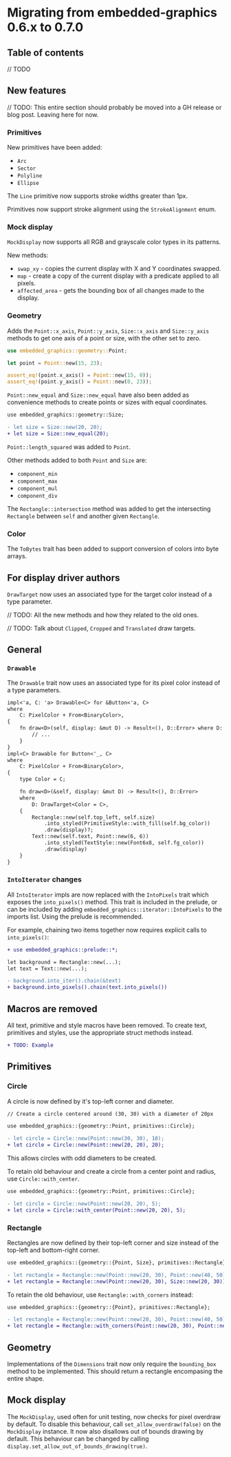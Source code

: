 # Migrating from embedded-graphics 0.6.x to 0.7.0

## Table of contents

// TODO

## New features

// TODO: This entire section should probably be moved into a GH release or blog post. Leaving here for now.

### Primitives

New primitives have been added:

- `Arc`
- `Sector`
- `Polyline`
- `Ellipse`

The `Line` primitive now supports stroke widths greater than 1px.

Primitives now support stroke alignment using the `StrokeAlignment` enum.

### Mock display

`MockDisplay` now supports all RGB and grayscale color types in its patterns.

New methods:

- `swap_xy` - copies the current display with X and Y coordinates swapped.
- `map` - create a copy of the current display with a predicate applied to all pixels.
- `affected_area` - gets the bounding box of all changes made to the display.

### Geometry

Adds the `Point::x_axis`, `Point::y_axis`, `Size::x_axis` and `Size::y_axis` methods to get one axis of a point or size, with the other set to zero.

```rust
use embedded_graphics::geometry::Point;

let point = Point::new(15, 23);

assert_eq!(point.x_axis() = Point::new(15, 0));
assert_eq!(point.y_axis() = Point::new(0, 23));
```

`Point::new_equal` and `Size::new_equal` have also been added as convenience methods to create points or sizes with equal coordinates.

```diff
use embedded_graphics::geometry::Size;

- let size = Size::new(20, 20);
+ let size = Size::new_equal(20);
```

`Point::length_squared` was added to `Point`.

Other methods added to both `Point` and `Size` are:

- `component_min`
- `component_max`
- `component_mul`
- `component_div`

The `Rectangle::intersection` method was added to get the intersecting `Rectangle` between `self` and another given `Rectangle`.

### Color

The `ToBytes` trait has been added to support conversion of colors into byte arrays.

## For display driver authors

`DrawTarget` now uses an associated type for the target color instead of a type parameter.

// TODO: All the new methods and how they related to the old ones.

// TODO: Talk about `Clipped`, `Cropped` and `Translated` draw targets.

## General

### `Drawable`

The `Drawable` trait now uses an associated type for its pixel color instead of a type parameters.

```diff
impl<'a, C: 'a> Drawable<C> for &Button<'a, C>
where
    C: PixelColor + From<BinaryColor>,
{
    fn draw<D>(self, display: &mut D) -> Result<(), D::Error> where D: DrawTarget<C> {
        // ...
    }
}
impl<C> Drawable for Button<'_, C>
where
    C: PixelColor + From<BinaryColor>,
{
    type Color = C;

    fn draw<D>(&self, display: &mut D) -> Result<(), D::Error>
    where
        D: DrawTarget<Color = C>,
    {
        Rectangle::new(self.top_left, self.size)
            .into_styled(PrimitiveStyle::with_fill(self.bg_color))
            .draw(display)?;
        Text::new(self.text, Point::new(6, 6))
            .into_styled(TextStyle::new(Font6x8, self.fg_color))
            .draw(display)
    }
}
```

### `IntoIterator` changes

All `IntoIterator` impls are now replaced with the `IntoPixels` trait which exposes the `into_pixels()` method. This trait is included in the prelude, or can be included by adding `embedded_graphics::iterator::IntoPixels` to the imports list. Using the prelude is recommended.

For example, chaining two items together now requires explicit calls to `into_pixels()`:

```diff
+ use embedded_graphics::prelude::*;

let background = Rectangle::new(...);
let text = Text::new(...);

- background.into_iter().chain(&text)
+ background.into_pixels().chain(text.into_pixels())
```

## Macros are removed

All text, primitive and style macros have been removed. To create text, primitives and styles, use the appropriate struct methods instead.

```diff
+ TODO: Example
```

## Primitives

### Circle

A circle is now defined by it's top-left corner and diameter.

```diff
// Create a circle centered around (30, 30) with a diameter of 20px

use embedded_graphics::{geometry::Point, primitives::Circle};

- let circle = Circle::new(Point::new(30, 30), 10);
+ let circle = Circle::new(Point::new(20, 20), 20);
```

This allows circles with odd diameters to be created.

To retain old behaviour and create a circle from a center point and radius, use `Circle::with_center`.

```diff
use embedded_graphics::{geometry::Point, primitives::Circle};

- let circle = Circle::new(Point::new(20, 20), 5);
+ let circle = Circle::with_center(Point::new(20, 20), 5);
```

### Rectangle

Rectangles are now defined by their top-left corner and size instead of the top-left and bottom-right corner.

```diff
use embedded_graphics::{geometry::{Point, Size}, primitives::Rectangle};

- let rectangle = Rectangle::new(Point::new(20, 30), Point::new(40, 50));
+ let rectangle = Rectangle::new(Point::new(20, 30), Size::new(20, 30));
```

To retain the old behaviour, use `Rectangle::with_corners` instead:

```diff
use embedded_graphics::{geometry::{Point}, primitives::Rectangle};

- let rectangle = Rectangle::new(Point::new(20, 30), Point::new(40, 50));
+ let rectangle = Rectangle::with_corners(Point::new(20, 30), Point::new(40, 50));
```

## Geometry

Implementations of the `Dimensions` trait now only require the `bounding_box` method to be implemented. This should return a rectangle encompasing the entire shape.

## Mock display

The `MockDisplay`, used often for unit testing, now checks for pixel overdraw by default. To disable this behaviour, call `set_allow_overdraw(false)` on the `MockDisplay` instance. It now also disallows out of bounds drawing by default. This behaviour can be changed by calling `display.set_allow_out_of_bounds_drawing(true)`.
